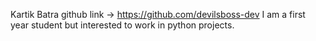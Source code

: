 Kartik Batra
github link -> https://github.com/devilsboss-dev
I am a first year student but interested to work in python projects.
